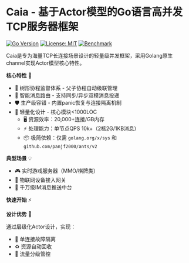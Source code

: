 # Caia - 基于Actor模型的Go语言高并发TCP服务器框架

[![Go Version](https://img.shields.io/badge/go-1.23+-blue.svg)](https://golang.org/)
[![License: MIT](https://img.shields.io/badge/License-MIT-yellow.svg)](https://opensource.org/licenses/MIT)
[![Benchmark](https://img.shields.io/badge/Benchmark-20k%20conn%2FGB-important?style=flat&logo=speedtest)]()

Caia是专为海量TCP长连接场景设计的轻量级并发框架，采用Golang原生channel实现Actor模型核心特性。

**核心特性** 🚀
- 🌳 树形协程监督体系 - 父子协程自动级联管理
- 📨 智能消息路由 - 支持同步/异步双模消息投递
- 🛡️ 生产级容错 - 内置panic恢复与连接隔离机制
- 🔧 轻量化设计 - 核心模块<1000LOC 
  - 🖥️ 资源效率：20,000+连接/GB内存 
  - ⚡ 处理能力：单节点QPS 10k+（2核2G/1KB消息）
  - 📦 极简依赖：仅需 `golang.org/x/sys` 和 `github.com/panjf2000/ants/v2`

**典型场景** 💡
- 🎮 实时游戏服务器（MMO/棋牌类）
- 📡 物联网设备接入网关
- 💬 千万级IM消息推送中台

**快速开始** ⚡

**设计优势** 🎯

<!-- ```mermaid

``` -->

通过层级化Actor设计，实现：
- 🔋 单连接故障隔离
- ♻️ 资源自动回收
- 🚦 流量分级管控